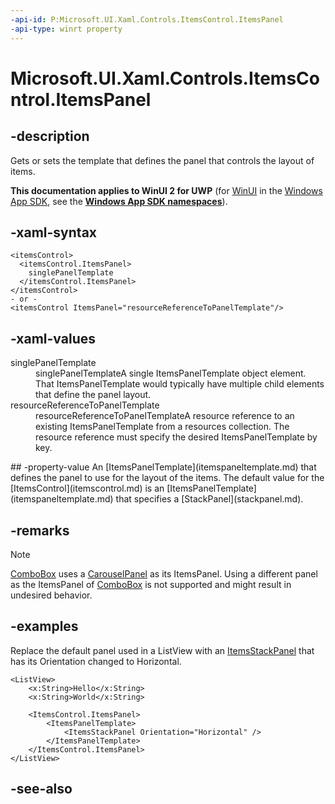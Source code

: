 ```yaml
---
-api-id: P:Microsoft.UI.Xaml.Controls.ItemsControl.ItemsPanel
-api-type: winrt property
---
```


<!-- Property syntax
public Windows.UI.Xaml.Controls.ItemsPanelTemplate ItemsPanel { get;  set; }
-->

# Microsoft.UI.Xaml.Controls.ItemsControl.ItemsPanel

## -description
Gets or sets the template that defines the panel that controls the layout of items.

**This documentation applies to WinUI 2 for UWP** (for [WinUI](/windows/apps/winui/winui3/) in the [Windows App SDK](/windows/apps/windows-app-sdk/), see the **[Windows App SDK namespaces](/windows/windows-app-sdk/api/winrt/)**).

## -xaml-syntax
```xaml
<itemsControl>
  <itemsControl.ItemsPanel>
    singlePanelTemplate
  </itemsControl.ItemsPanel>
</itemsControl>
- or -
<itemsControl ItemsPanel="resourceReferenceToPanelTemplate"/>
```


## -xaml-values
<dl><dt>singlePanelTemplate</dt><dd>singlePanelTemplateA single ItemsPanelTemplate object element. That ItemsPanelTemplate would typically have multiple child elements that define the panel layout.</dd>
<dt>resourceReferenceToPanelTemplate</dt><dd>resourceReferenceToPanelTemplateA resource reference to an existing ItemsPanelTemplate from a resources collection. The resource reference must specify the desired ItemsPanelTemplate by key.</dd>
</dl>
## -property-value
An [ItemsPanelTemplate](itemspaneltemplate.md) that defines the panel to use for the layout of the items. The default value for the [ItemsControl](itemscontrol.md) is an [ItemsPanelTemplate](itemspaneltemplate.md) that specifies a [StackPanel](stackpanel.md).

## -remarks
> [!NOTE]
> [ComboBox](combobox.md) uses a [CarouselPanel](../microsoft.ui.xaml.controls.primitives/carouselpanel.md) as its ItemsPanel. Using a different panel as the ItemsPanel of [ComboBox](combobox.md) is not supported and might result in undesired behavior.

## -examples

Replace the default panel used in a ListView with an [ItemsStackPanel](/uwp/api/Windows.UI.Xaml.Controls.ItemsStackPanel) that has its Orientation changed to Horizontal.

```xaml
<ListView>
    <x:String>Hello</x:String>
    <x:String>World</x:String>

    <ItemsControl.ItemsPanel>
        <ItemsPanelTemplate>
            <ItemsStackPanel Orientation="Horizontal" />
        </ItemsPanelTemplate>
    </ItemsControl.ItemsPanel>
</ListView>
```

## -see-also
